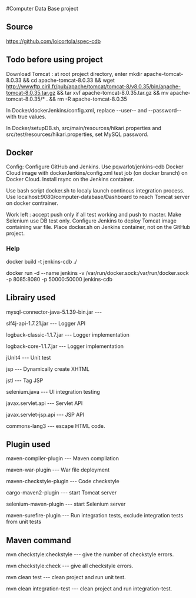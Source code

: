 #Computer Data Base project

## Source

https://github.com/loicortola/spec-cdb

## Todo before using project

Download Tomcat : at root project directory, enter mkdir apache-tomcat-8.0.33 && cd apache-tomcat-8.0.33 && wget http://wwwftp.ciril.fr/pub/apache/tomcat/tomcat-8/v8.0.35/bin/apache-tomcat-8.0.35.tar.gz && tar xvf apache-tomcat-8.0.35.tar.gz && mv apache-tomcat-8.0.35/* . && rm -R apache-tomcat-8.0.35

In Docker/dockerJenkins/config.xml, replace --user-- and --password-- with true values.

In Docker/setupDB.sh, src/main/resources/hikari.properties and src/test/resources/hikari.properties, set MySQL password.

## Docker

Config: Configure GitHub and Jenkins. Use pqwarlot/jenkins-cdb Docker Cloud image with dockerJenkins/config.xml test job (on docker branch) on Docker Cloud. Install rsync on the Jenkins container.

Use bash script docker.sh to localy launch continous integration process. Use localhost:9080/computer-database/Dashboard to reach Tomcat server on docker contrainer.

Work left : accept push only if all test working and push to master. Make Selenium use DB test only. Configure Jenkins to deploy Tomcat image containing war file. Place docker.sh on Jenkins container, not on the GitHub project.

### Help

docker build -t jenkins-cdb ./

docker run -d --name jenkins -v /var/run/docker.sock:/var/run/docker.sock -p 8085:8080 -p 
50000:50000 jenkins-cdb

## Librairy used

mysql-connector-java-5.1.39-bin.jar --- 

slf4j-api-1.7.21.jar --- Logger API

logback-classic-1.1.7.jar --- Logger implementation

logback-core-1.1.7.jar --- Logger implementation

jUnit4 --- Unit test

jsp --- Dynamically create XHTML

jstl --- Tag JSP

selenium.java --- UI integration testing

javax.servlet.api --- Servlet API

javax.servlet-jsp.api --- JSP API

commons-lang3 --- escape HTML code.

## Plugin used

maven-compiler-plugin --- Maven compilation

maven-war-plugin --- War file deployment

maven-checkstyle-plugin --- Code checkstyle

cargo-maven2-plugin --- start Tomcat server

selenium-maven-plugin --- start Selenium server

maven-surefire-plugin --- Run integration tests, exclude integration tests from unit tests

## Maven command

mvn checkstyle:checkstyle --- give the number of checkstyle errors.

mvn checkstyle:check --- give all checkstyle errors.

mvn clean test --- clean project and run unit test.

mvn clean integration-test --- clean project and run integration-test.